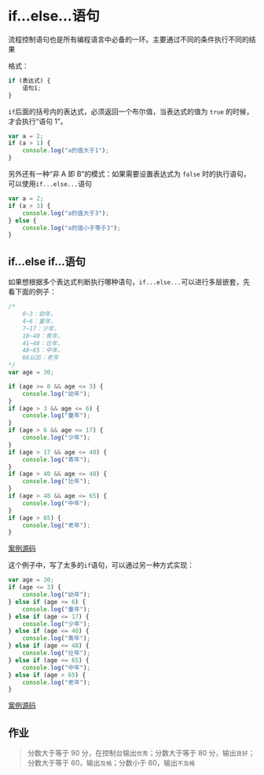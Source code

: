 # if...else...语句

流程控制语句也是所有编程语言中必备的一环。主要通过不同的条件执行不同的结果

格式：

```js
if (表达式) {
    语句1;
}
```

`if`后面的括号内的表达式，必须返回一个布尔值，当表达式的值为 `true` 的时候，才会执行“语句 1”。

```js
var a = 2;
if (a > 1) {
    console.log("a的值大于1");
}
```

另外还有一种“非 A 即 B”的模式：如果需要设置表达式为 `false` 时的执行语句，可以使用`if...else...`语句

```js
var a = 2;
if (a > 3) {
    console.log("a的值大于3");
} else {
    console.log("a的值小于等于3");
}
```

## if...else if...语句

如果想根据多个表达式判断执行哪种语句，`if...else...`可以进行多层嵌套，先看下面的例子：

```js
/*
    0~3：幼年，
    4~6：童年，
    7~17：少年，
    18~40：青年，
    41~48：壮年，
    48~65：中年，
    66以后：老年
*/
var age = 30;

if (age >= 0 && age <= 3) {
    console.log("幼年");
}
if (age > 3 && age <= 6) {
    console.log("童年");
}
if (age > 6 && age <= 17) {
    console.log("少年");
}
if (age > 17 && age <= 40) {
    console.log("青年");
}
if (age > 40 && age <= 48) {
    console.log("壮年");
}
if (age > 48 && age <= 65) {
    console.log("中年");
}
if (age > 65) {
    console.log("老年");
}
```

[案例源码](./demo/demo01.html)

这个例子中，写了太多的`if`语句，可以通过另一种方式实现：

```js
var age = 30;
if (age <= 3) {
    console.log("幼年");
} else if (age <= 6) {
    console.log("童年");
} else if (age <= 17) {
    console.log("少年");
} else if (age <= 40) {
    console.log("青年");
} else if (age <= 48) {
    console.log("壮年");
} else if (age <= 65) {
    console.log("中年");
} else if (age > 65) {
    console.log("老年");
}
```

[案例源码](./demo/demo02.html)

## 作业

> 分数大于等于 90 分，在控制台输出`优秀`；分数大于等于 80 分，输出`良好`；分数大于等于 60，输出`及格`；分数小于 60，输出`不及格`
